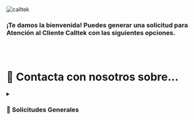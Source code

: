 ![calltek](https://github.com/calltek/.github/assets/5095592/ebd0cc3e-0a20-474f-9121-be048c015b93)

### ¡Te damos la bienvenida! Puedes generar una solicitud para Atención al Cliente Calltek con las siguientes opciones.
<br></br>

# 📑	 Contacta con nosotros sobre...

  <details>
    <summary><h3>💭 Solicitudes Generales</h3></summary>
    <details>
      <summary> Problema con licencia de software<br>
      <sub>Licencias caducadas, incorrectas o que son de otra versión.</sub>
      </summary>
    </details>
    <details>
      <summary> Cambio en GestiOS<br>
      <sub>Necesito realizar uno o varios cambios en mi plataforma GestiOS.</sub>
      </summary>
    </details>
    <details>
      <summary>Creo que tengo un virus en el equipo<br>
        <sub>Los síntomas de un virus puedes ser: lentitud, problemas con el teclado, problemas con los archivos...</sub>
      </summary>
    </details>
    <details>
      <summary>Nueva función para WordPress<br>
        <sub>Necesito una función concreta para mi WordPress.</sub>
      </summary>
    </details>
    <details>
      <summary>Ayuda técnica<br>
        <sub>Obtén ayuda para problemas técnicos generales.</sub>
      </summary>
    </details>
    <details>
      <summary>Quiero integrar una red VPN en mi oficina<br>
        <sub>Las redes VPN sirven para poder acceder de forma privada a una oficina en remoto, entre otras posibilidades.</sub>
      </summary>
    </details>
    <details>
      <summary>Necesito una cuenta nueva<br>
        <sub>Requerir una cuenta nueva para una o varias herramientas.</sub>
      </summary>
    </details>
    <details>
      <summary>Problema de una herramienta de software<br>
        <sub>Haznos saber qué no está funcionando correctamente y haremos todo lo posible por ayudarte.</sub>
      </summary>
    </details>
    <details>
      <summary>Hardware roto<br>
        <sub>Problemas con el hardware: por ejemplo, una pantalla rota o un ordenador que no llega a encender.</sub>
      </summary>
    </details>
    <details>
      <summary>Pedir un cambio en sitio web o tienda online<br>
        <sub>Necesito realizar uno o varios cambios en mi sitio web o tienda online.</sub>
      </summary>
    </details>
    <summary><h3>💻 Hardware y Equipos Informáticos</h3></summary>
    <details>
			<summary>Problema con licencia de software<br>
				<sub>Licencias caducadas, incorrectas o que son de otra versión.</sub>
			</summary>
		</details>
		<details>
			<summary>Problema con impresora<br>
				<sub>Mi dispositivo no encuentra la impresora, mi impresora no imprime correctamente o no imprime.</sub>
			</summary>
		</details>
		<details>
			<summary>Mi equipo va muy lento<br>
				<sub>¿Has notado que el ordenador tarda más de lo habitual en realizar sus tareas?</sub>
			</summary>
		</details>
		<details>
			<summary>Creo que tengo un virus en el equipo<br>
				<sub>Los síntomas de un virus pueden ser: lentitud, problemas con el teclado, problemas con los archivos...</sub>
			</summary>
		</details>
		<details>
			<summary>Configurar nuevo equipo o impresora<br>
				<sub>Necesito instalas y/o configurar un nuevo ordenador, tablet, smartphone o impresora.</sub>
			</summary>
		</details>
		<details>
			<summary>Ayuda técnica<br>
				<sub>Obtén ayuda para problemas técnicos generales.</sub>
			</summary>
		</details>
		<details>
			<summary>Necesito una licencia de software<br>
				<sub>Un componente de hardware puede ser: un equipo de sobremesa, un ordenador portátil, un ratón, un teclado, un micrófono...</sub>
			</summary>
		</details>
    <summary><h3>📧 Correo Electrónico</h3></summary>
    <details>
    </details>
    <summary><h3>📱 Aplicaciones y GestiOS</h3></summary>
    <details>
    </details>
    <summary><h3>📡 Servidores e Infraestructura</h3></summary>
    <details>
    </details>
    <summary><h3>🛍️ Prestashop</h3></summary>
    <details>
    </details>
    <summary><h3>🔗 Desarrollos Web y Tiendas Online</h3></summary>
    <details>
    </details>
  </details>
  

